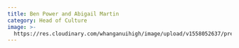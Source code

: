 ```yaml
---
title: Ben Power and Abigail Martin
category: Head of Culture
image: >-
  https://res.cloudinary.com/whanganuihigh/image/upload/v1558052637/prefects/Heads_of_Culture_-_Ben_Power_and_Abigail_Martin_3.jpg
---
```


